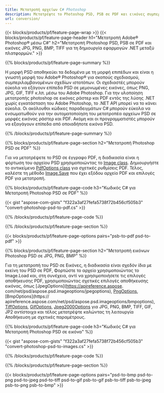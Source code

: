 ```yaml
---
title: Μετατροπή αρχείων C# Photoshop
description: Μετατρέψτε το Photoshop PSD, PSB σε PDF και εικόνες συμπεριλαμβανομένων BMP, JPG, PNG, TIFF με λίγες γραμμές κώδικα C# μέσω της βιβλιοθήκης .NET.
url: conversion/
---
```


{{< blocks/products/pf/feature-page-wrap >}}
{{< blocks/products/pf/feature-page-header h1="Μετατροπή Adobe® Photoshop® μέσω C#" h2="Μετατροπή Photoshop PSD, PSB σε PDF και εικόνες JPG, PNG, BMP, TIFF για τη δημιουργία εφαρμογών .NET μεταξύ πλατφορμών." >}}

{{% blocks/products/pf/feature-page-summary %}}

Η μορφή PSD αποθηκεύει τα δεδομένα με τη μορφή επιπέδων και είναι η γνωστή μορφή του Adobe® Photoshop® για σκοπούς σχεδιασμού, συμπεριλαμβανομένων σχεδίων ιστοτόπων. Οι σχεδιαστές μπορούν εύκολα να εξάγουν επίπεδα PSD σε μεμονωμένες εικόνες, όπως PNG, JPG, GIF, TIFF κ.λπ. μέσω του Adobe Photoshop. Για την υλοποίηση μετατροπής photoshop σε εικόνες ράστερ και PDF εντός της λύσης .NET χωρίς εγκατάσταση του Adobe Photoshop, το .NET API μπορεί να το κάνει εύκολα. Οι ακόλουθοι κώδικες παραδειγμάτων C# μπορούν εύκολα να ενσωματωθούν για την αυτοματοποίηση του μετατροπέα αρχείων PSD σε μορφές εικόνας ράστερ και PDF. Ακόμη και οι προγραμματιστές μπορούν να εξαγάγουν επίπεδα από οποιαδήποτε εικόνα PSD.


{{% /blocks/products/pf/feature-page-summary  %}}

{{% blocks/products/pf/feature-page-section  h2="Μετατροπή Photoshop PSD σε PDF" %}}

Για να μετατρέψετε το PSD σε έγγραφο PDF, η διαδικασία είναι η φόρτωση του αρχείου PSD χρησιμοποιώντας το [Image class](https://apireference.aspose.com/net/psd/aspose.psd/image). Δημιουργήστε το αντικείμενο [PdfOptions class](https://apireference.aspose.com/net/psd/aspose.psd.imageoptions/pdfoptions) για σχετικές ρυθμίσεις PDF. Τέλος, καλέστε τη μέθοδο [Image.Save](https://apireference.aspose.com/net/psd/aspose.psd.image/save/methods/3) που έχει εξόδου αρχείο PDF και επιλογές PDF για μετατροπή.

{{% blocks/products/pf/feature-page-code h3="Κωδικός C# για Μετατροπή Photoshop PSD σε PDF" %}}

{{< gist "aspose-com-gists" "f322a3af27fefa5738f72b456cf505b3" "convert-photoshop-psd-to-pdf.cs" >}}

{{% /blocks/products/pf/feature-page-code  %}}

{{% /blocks/products/pf/feature-page-section %}}

{{< blocks/products/pf/feature-page-options pairs="psb-to-pdf psd-to-pdf" >}}

{{% blocks/products/pf/feature-page-section  h2="Μετατροπή εικόνων Photoshop PSD σε JPG, PNG, BMP" %}}

Για τη μετατροπή του PSD σε Εικόνες, η διαδικασία είναι σχεδόν ίδια με εκείνη του PSD σε PDF, Φορτώστε το αρχείο χρησιμοποιώντας το Image.Load και, στη συνέχεια, αντί να χρησιμοποιήσετε τις επιλογές αποθήκευσης PDF, χρησιμοποιώντας σχετικές επιλογές αποθήκευσης εικόνας, όπως [JpegOptions](https://apireference.aspose. com/net/psd/aspose.psd.imageoptions/jpegoptions), [PngOptions](https://apireference.aspose.com/net/psd/aspose.psd.imageoptions/pngoptions), [BmpOptions](https:// apireference.aspose.com/net/psd/aspose.psd.imageoptions/bmpoptions), [TiffOptions](https://apireference.aspose.com/net/psd/aspose.psd.imageoptions/tiffoptions), [GifOptions]( https://apireference.aspose.com/net/psd/aspose.psd.imageoptions/gifoptions), [Jpeg2000Options](https://apireference.aspose.com/net/psd/aspose.psd.imageoptions/jpeg2000options) για JPG, PNG, BMP, TIFF, GIF, JP2 αντίστοιχα και τέλος μετατρέψτε καλώντας τη λειτουργία Αποθήκευση με σχετικές παραμέτρους.


{{% blocks/products/pf/feature-page-code h3="Κωδικός C# για Μετατροπή Photoshop PSD σε εικόνα" %}}

{{< gist "aspose-com-gists" "f322a3af27fefa5738f72b456cf505b3" "convert-photoshop-psd-to-images.cs" >}}

{{% /blocks/products/pf/feature-page-code  %}}

{{% /blocks/products/pf/feature-page-section %}}

{{< blocks/products/pf/feature-page-options pairs="psd-to-bmp psd-to-png psd-to-jpeg psd-to-tiff psd-to-gif psb-to-gif psb-to-tiff psb-to-jpeg psb-to-png psb-to-bmp" >}}
